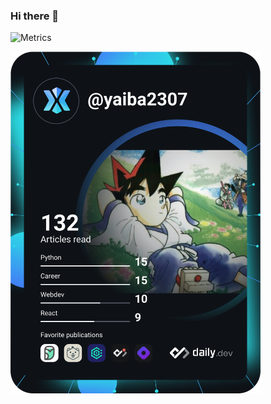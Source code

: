 ### Hi there 👋

![Metrics](https://metrics.lecoq.io/trungbui2307?template=classic&repositories=1&introduction=1&stars=1&isocalendar=1&activity=1&base.indepth=false&repositories=100&repositories.batch=100&repositories.forks=false&repositories.affiliations=owner&isocalendar.duration=half-year&stars.limit=4&activity.limit=5&activity.load=300&activity.days=14&activity.visibility=all&activity.timestamps=false&activity.filter=all&introduction.title=true&config.timezone=Europe%2FParis)

<a href="https://app.daily.dev/yaiba2307"><img src="https://github.com/trungbui2307/trungbui2307/blob/main/devcard.svg" width="400" alt="Manh Trung BUI's Dev Card"/></a>
